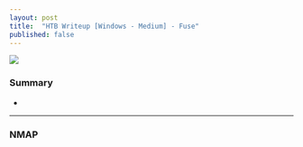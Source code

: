 ```yaml
---
layout: post
title:  "HTB Writeup [Windows - Medium] - Fuse"
published: false
---
```


![](Fuse.png)

### Summary
-

---

### NMAP